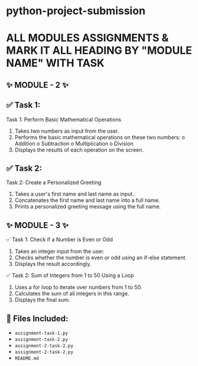 # python-project-submission
# ALL MODULES ASSIGNMENTS & MARK IT ALL HEADING BY "MODULE NAME" WITH TASK

## ✨ MODULE - 2 ✨
## ✅ Task 1:
Task 1: Perform Basic Mathematical Operations

1.  Takes two numbers as input from the user.
2.  Performs the basic mathematical operations on these two numbers:
o	Addition
o	Subtraction
o	Multiplication
o	Division
3.  Displays the results of each operation on the screen.


## ✅ Task 2:
Task 2: Create a Personalized Greeting

1.  Takes a user's first name and last name as input.
2.  Concatenates the first name and last name into a full name.
3.  Prints a personalized greeting message using the full name.

## ✨ MODULE - 3 ✨
✅ Task 1:
Check if a Number is Even or Odd

1. 	Takes an integer input from the user.
2. 	Checks whether the number is even or odd using an if-else statement.
3. 	Displays the result accordingly.


✅ Task 2:
 Sum of Integers from 1 to 50 Using a Loop
 
1.   Uses a for loop to iterate over numbers from 1 to 50.
2.   Calculates the sum of all integers in this range.
3.   Displays the final sum.




## 📁 Files Included:
- `assignment-task-1.py`
- `assignment-task-2.py`
- `assignment-2-task-2.py`
- `assignment-2-task-2.py`
- `README.md`
